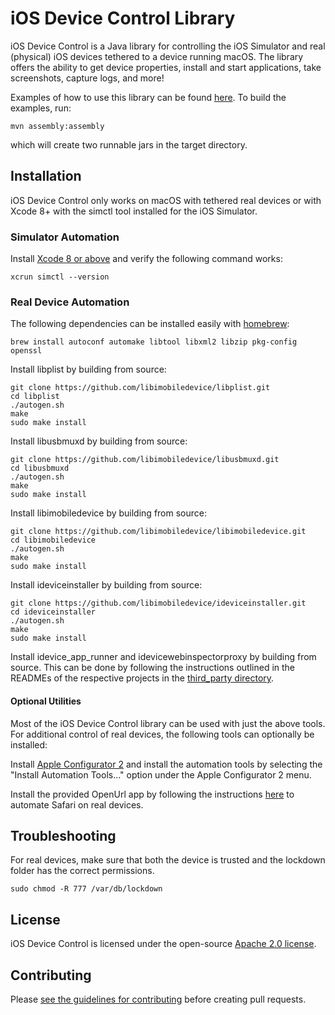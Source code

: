 # iOS Device Control Library

iOS Device Control is a Java library for controlling the iOS Simulator and real
(physical) iOS devices tethered to a device running macOS. The library offers
the ability to get device properties, install and start applications, take
screenshots, capture logs, and more!

Examples of how to use this library can be found
[here](src/com/google/iosdevicecontrol/examples). To build the examples, run:

```console
mvn assembly:assembly
```
which will create two runnable jars in the target directory.

## Installation

iOS Device Control only works on macOS with tethered real devices or with Xcode
8+ with the simctl tool installed for the iOS Simulator.

### Simulator Automation

Install [Xcode 8 or above](https://developer.apple.com/xcode/)
and verify the following command works:

```console
xcrun simctl --version
```

### Real Device Automation

The following dependencies can be installed easily with
[homebrew](http://brew.sh/):

```console
brew install autoconf automake libtool libxml2 libzip pkg-config openssl
```

Install libplist by building from source:
```console
git clone https://github.com/libimobiledevice/libplist.git
cd libplist
./autogen.sh
make
sudo make install
```

Install libusbmuxd by building from source:
```console
git clone https://github.com/libimobiledevice/libusbmuxd.git
cd libusbmuxd
./autogen.sh
make
sudo make install
```

Install libimobiledevice by building from source:
```console
git clone https://github.com/libimobiledevice/libimobiledevice.git
cd libimobiledevice
./autogen.sh
make
sudo make install
```

Install ideviceinstaller by building from source:
```console
git clone https://github.com/libimobiledevice/ideviceinstaller.git
cd ideviceinstaller
./autogen.sh
make
sudo make install
```

Install idevice_app_runner and idevicewebinspectorproxy by building from
source. This can be done by following the instructions outlined in the
READMEs of the respective projects in the [third_party directory](third_party).

#### Optional Utilities

Most of the iOS Device Control library can be used with just the above tools.
For additional control of real devices, the following tools can optionally be
installed:

Install [Apple Configurator 2](https://support.apple.com/apple-configurator)
and install the automation tools by selecting the "Install Automation Tools..."
option under the Apple Configurator 2 menu.

Install the provided OpenUrl app by following the instructions
[here](OpenUrlApp/README) to automate Safari on real devices.

## Troubleshooting

For real devices, make sure that both the device is trusted and the lockdown
folder has the correct permissions.
```console
sudo chmod -R 777 /var/db/lockdown
```

## License

iOS Device Control is licensed under the open-source
[Apache 2.0 license](LICENSE).

## Contributing

Please [see the guidelines for contributing](CONTRIBUTING.md) before creating
pull requests.
